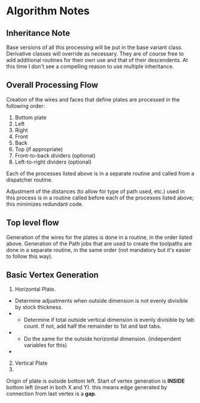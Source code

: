 # Algorithm Notes
## Inheritance Note
Base versions of all this processing will be put in the base variant class. Derivative classes will override as necessary. They are of course free to add additional routines for their own use and that of their descendents. At this time I don't see a compelling reason to use multiple inheritance.

## Overall Processing Flow
Creation of the wires and faces that define plates are processed in the following order:

1) Bottom plate
2) Left
3) Right
4) Front
5) Back
6) Top (if appropriate)
7) Front-to-back dividers (optional)
8) Left-to-right dividers (optional)

Each of the processes listed above is in a separate routine and called from a dispatcher routine.

Adjustment of the distances (to allow for type of path used, etc.) used in this process is in a routine called before each of the processes listed above; this minimizes redundant code.

## Top level flow
Generation of the wires for the plates is done in a routine, in the order listed above. Generation of the Path jobs that are used to create the toolpaths are done in a separate routine, in the same order (not mandatory but it's easier to follow this way).

## Basic Vertex Generation

1. Horizontal Plate.
* Determine adjustments when outside dimension is not evenly divisible by stock thickness.
* * Determine if total outside vertical dimension is evenly divisible by tab count. If not, add half the remainder to 1st and last tabs.
* * Do the same for the outside horizontal dimension. (independent variables for this)
* 
2. Vertical Plate
3. 


Origin of plate is outside bottom left. Start of vertex generation is **INSIDE** bottom left (inset in both X and Y). this means edge generated by connection from last vertex is a **gap**.
